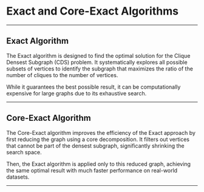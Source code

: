 # Exact and Core-Exact Algorithms

---

## Exact Algorithm

The Exact algorithm is designed to find the optimal solution for the Clique Densest Subgraph (CDS) problem. It systematically explores all possible subsets of vertices to identify the subgraph that maximizes the ratio of the number of cliques to the number of vertices. 

While it guarantees the best possible result, it can be computationally expensive for large graphs due to its exhaustive search.

---

## Core-Exact Algorithm

The Core-Exact algorithm improves the efficiency of the Exact approach by first reducing the graph using a core decomposition. It filters out vertices that cannot be part of the densest subgraph, significantly shrinking the search space. 

Then, the Exact algorithm is applied only to this reduced graph, achieving the same optimal result with much faster performance on real-world datasets.

---
